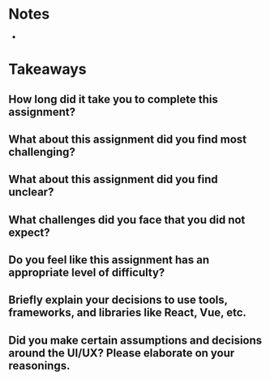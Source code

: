 # Notes
- 

# Takeaways

## How long did it take you to complete this assignment?

## What about this assignment did you find most challenging?

## What about this assignment did you find unclear?

## What challenges did you face that you did not expect?

## Do you feel like this assignment has an appropriate level of difficulty?

## Briefly explain your decisions to use tools, frameworks, and libraries like React, Vue, etc.

## Did you make certain assumptions and decisions around the UI/UX? Please elaborate on your reasonings.


